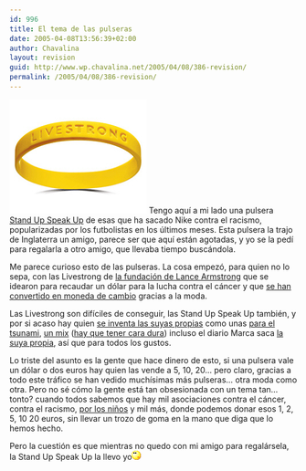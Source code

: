```yaml
---
id: 996
title: El tema de las pulseras
date: 2005-04-08T13:56:39+02:00
author: Chavalina
layout: revision
guid: http://www.wp.chavalina.net/2005/04/08/386-revision/
permalink: /2005/04/08/386-revision/
---
```

<img class="imgizqda" src="/imagenes/fotos/livestrong.jpg" alt="pulsera Livestrong" /> Tengo aquí a mi lado una pulsera <a href="http://www.nike.com/standupspeakup/index.jsp" target="_blank">Stand Up Speak Up</a> de esas que ha sacado Nike contra el racismo, popularizadas por los futbolistas en los &uacute;ltimos meses. Esta pulsera la trajo de Inglaterra un amigo, parece ser que aquí están agotadas, y yo se la pedí para regalarla a otro amigo, que llevaba tiempo buscándola.

Me parece curioso esto de las pulseras. La cosa empezó, para quien no lo sepa, con las Livestrong de <a href="http://www.livestrong.org/livestrong/portal/ep/home.do" target="_blank">la fundación de Lance Armstrong</a> que se idearon para recaudar un dólar para la lucha contra el cáncer y que <a href="http://search.ebay.es/livestrong_W0QQsofocusZbsQQsbrftogZ1QQcatrefZC6QQfromZR10QQsacatZ-1QQcatrefZC6QQfltZ9QQftrtZ1QQftrvZ1QQsadisZ200QQfposZCQF3digoQ20posQQfsopZ1QQfsooZ1" target="_blank">se han convertido en moneda de cambio</a> gracias a la moda.

Las Livestrong son difíciles de conseguir, las Stand Up Speak Up también, y por si acaso hay quien <a href="http://www.livestrongspain.net/lovespain.htm" target="_blank">se inventa las suyas propias</a> como unas <a href="http://cgi.ebay.es/ws/eBayISAPI.dll?ViewItem&#038;item=7144232423&#038;category=74729&#038;sspagename=rvi:1:3v_search" target="_blank">para el tsunami</a>, <a href="http://cgi.ebay.es/ws/eBayISAPI.dll?ViewItem&#038;item=7144489317&#038;category=74729&#038;sspagename=rvi:1:2v_search" target="_blank">un mix</a> (<a href="http://www.livestrongspain.net/ppal_gral.htm" target="_blank">hay que tener cara dura</a>) incluso el diario Marca saca <a href="http://www.marca.com/edicion/noticia/0,2458,611423,00.html" target="_blank">la suya propia</a>, así que para todos los gustos.

Lo triste del asunto es la gente que hace dinero de esto, si una pulsera vale un dólar o dos euros hay quien las vende a 5, 10, 20… pero claro, gracias a todo este tráfico se han vedido muchísimas más pulseras… otra moda como otra. Pero no sé cómo la gente está tan obsesionada con un tema tan… tonto? cuando todos sabemos que hay mil asociaciones contra el cáncer, contra el racismo, <a href="http://oxfam.com/" target="_blank">por los ni&ntilde;os</a> y mil más, donde podemos donar esos 1, 2, 5, 10 20 euros, sin llevar un trozo de goma en la mano que diga que lo hemos hecho.

Pero la cuestión es que mientras no quedo con mi amigo para regalársela, la Stand Up Speak Up la llevo yo![emo](/imagenes/emoticonos/pensativo.gif)